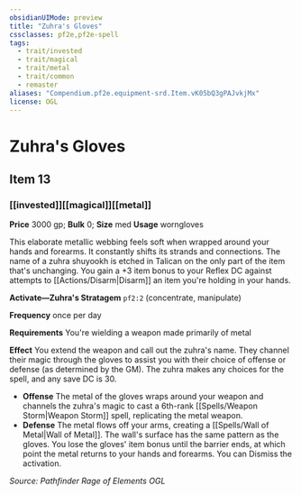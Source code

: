 ```yaml
---
obsidianUIMode: preview
title: "Zuhra's Gloves"
cssclasses: pf2e,pf2e-spell
tags:
  - trait/invested
  - trait/magical
  - trait/metal
  - trait/common
  - remaster
aliases: "Compendium.pf2e.equipment-srd.Item.vK05bQ3gPAJvkjMx"
license: OGL
---
```

# Zuhra's Gloves
## Item 13
### [[invested]][[magical]][[metal]]


**Price** 3000 gp; 
**Bulk** 0; **Size** med
**Usage** worngloves

This elaborate metallic webbing feels soft when wrapped around your hands and forearms. It constantly shifts its strands and connections. The name of a zuhra shuyookh is etched in Talican on the only part of the item that's unchanging. You gain a +3 item bonus to your Reflex DC against attempts to [[Actions/Disarm|Disarm]] an item you're holding in your hands.

**Activate—Zuhra's Stratagem** `pf2:2` (concentrate, manipulate)

**Frequency** once per day

**Requirements** You're wielding a weapon made primarily of metal

**Effect** You extend the weapon and call out the zuhra's name. They channel their magic through the gloves to assist you with their choice of offense or defense (as determined by the GM). The zuhra makes any choices for the spell, and any save DC is 30.

*   **Offense** The metal of the gloves wraps around your weapon and channels the zuhra's magic to cast a 6th-rank [[Spells/Weapon Storm|Weapon Storm]] spell, replicating the metal weapon.
*   **Defense** The metal flows off your arms, creating a [[Spells/Wall of Metal|Wall of Metal]]. The wall's surface has the same pattern as the gloves. You lose the gloves' item bonus until the barrier ends, at which point the metal returns to your hands and forearms. You can Dismiss the activation.

*Source: Pathfinder Rage of Elements*
*OGL*